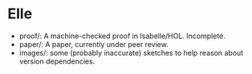 # Elle

- proof/: A machine-checked proof in Isabelle/HOL. Incomplete.
- paper/: A paper, currently under peer review.
- images/: some (probably inaccurate) sketches to help reason about version
  dependencies.

